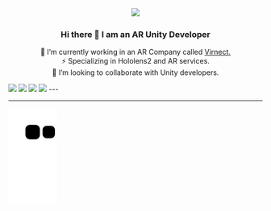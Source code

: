 <div align=center>
<img src ="https://github.com/whiteibescu/whiteibescu/blob/main/title.png?raw=true">

### Hi there 👋 I am an AR Unity Developer
🔭 I’m currently working in an AR Company called [Virnect.](https://virnect.com/?gclid=Cj0KCQjw4uaUBhC8ARIsANUuDjXcfnTt5qs1N3jUCz8w6WUBvpMIQNgeD7i7I4Ej93pT60YmTUe66h8aAsVCEALw_wcB)  
⚡ Specializing in Hololens2 and AR services.  
👯 I’m looking to collaborate with Unity developers.  
</div>
<img src="https://img.shields.io/badge/Unity-003545?style=for-the-badge&logo=Unity&logoColor=white">
<img src="https://img.shields.io/badge/Csharp-239120?style=for-the-badge&logo=CSharp&logoColor=white">
<img src="https://img.shields.io/badge/Unity-003545?style=for-the-badge&logo=Unity&logoColor=white">
<img src="https://img.shields.io/badge/mariaDB-003545?style=for-the-badge&logo=mariaDB&logoColor=white">
---

---
![snake gif](https://github.com/whiteibescu/whiteibescu/blob/output/github-contribution-grid-snake.svg)
<!--
**whiteibescu/whiteibescu** is a ✨ _special_ ✨ repository because its `README.md` (this file) appears on your GitHub profile.

Here are some ideas to get you started:
[![Anurag's GitHub stats](https://github-readme-stats.vercel.app/api?username=whiteibescu)](https://github.com/anuraghazra/github-readme-stats) 
[![Top Langs](https://github-readme-stats.vercel.app/api/top-langs/?username=whiteibescu)](https://github.com/anuraghazra/github-readme-stats)

- 🤔 I’m looking for help with ...
- 💬 Ask me about ...
- 📫 How to reach me: ...
- 😄 Pronouns: ...
<img src="https://img.shields.io/badge/Python-3766AB?style=flat-square&logo=Python&logoColor=white"/></a>
- 🌱 I’m currently learning Front End
-->
